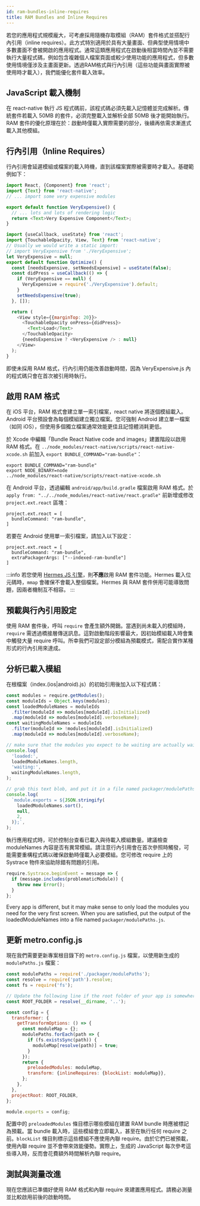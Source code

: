```yaml
---
id: ram-bundles-inline-requires
title: RAM Bundles and Inline Requires
---
```


若您的應用程式規模龐大，可考慮採用隨機存取模組（RAM）套件格式並搭配行內引用（inline requires）。此方式特別適用於具有大量畫面、但典型使用情境中多數畫面不會被開啟的應用程式。通常這類應用程式在啟動後相當時間內並不需要執行大量程式碼，例如包含複雜個人檔案頁面或較少使用功能的應用程式，但多數使用情境僅涉及主畫面更新。透過RAM格式與行內引用（這些功能與畫面實際被使用時才載入），我們能優化套件載入效率。

## JavaScript 載入機制

在 react-native 執行 JS 程式碼前，該程式碼必須先載入記憶體並完成解析。傳統套件若載入 50MB 的套件，必須完整載入並解析全部 50MB 後才能開始執行。RAM 套件的優化原理在於：啟動時僅載入實際需要的部分，後續再依需求漸進式載入其他模組。

## 行內引用（Inline Requires）

行內引用會延遲模組或檔案的載入時機，直到該檔案實際被需要時才載入。基礎範例如下：

```js title='VeryExpensive.js'
import React, {Component} from 'react';
import {Text} from 'react-native';
// ... import some very expensive modules

export default function VeryExpensive() {
  // ... lots and lots of rendering logic
  return <Text>Very Expensive Component</Text>;
}
```

```js title='Optimized.js'
import {useCallback, useState} from 'react';
import {TouchableOpacity, View, Text} from 'react-native';
// Usually we would write a static import:
// import VeryExpensive from './VeryExpensive';
let VeryExpensive = null;
export default function Optimize() {
  const [needsExpensive, setNeedsExpensive] = useState(false);
  const didPress = useCallback(() => {
    if (VeryExpensive == null) {
      VeryExpensive = require('./VeryExpensive').default;
    }
    setNeedsExpensive(true);
  }, []);

  return (
    <View style={{marginTop: 20}}>
      <TouchableOpacity onPress={didPress}>
        <Text>Load</Text>
      </TouchableOpacity>
      {needsExpensive ? <VeryExpensive /> : null}
    </View>
  );
}
```

即使未採用 RAM 格式，行內引用仍能改善啟動時間，因為 VeryExpensive.js 內的程式碼只會在首次被引用時執行。

## 啟用 RAM 格式

在 iOS 平台，RAM 格式會建立單一索引檔案，react native 將逐個模組載入。Android 平台預設會為每個模組建立獨立檔案。您可強制 Android 建立單一檔案（如同 iOS），但使用多個獨立檔案通常效能更佳且記憶體消耗更低。

於 Xcode 中編輯「Bundle React Native code and images」建置階段以啟用 RAM 格式。在 `../node_modules/react-native/scripts/react-native-xcode.sh` 前加入 `export BUNDLE_COMMAND="ram-bundle"`：

```
export BUNDLE_COMMAND="ram-bundle"
export NODE_BINARY=node
../node_modules/react-native/scripts/react-native-xcode.sh
```

在 Android 平台，透過編輯 `android/app/build.gradle` 檔案啟用 RAM 格式。於 `apply from: "../../node_modules/react-native/react.gradle"` 前新增或修改 `project.ext.react` 區塊：

```
project.ext.react = [
  bundleCommand: "ram-bundle",
]
```

若要在 Android 使用單一索引檔案，請加入以下設定：

```
project.ext.react = [
  bundleCommand: "ram-bundle",
  extraPackagerArgs: ["--indexed-ram-bundle"]
]
```

:::info
若您使用 [Hermes JS 引擎](https://github.com/facebook/hermes)，則**不應**啟用 RAM 套件功能。Hermes 載入位元碼時，`mmap` 會確保不會載入整個檔案。Hermes 與 RAM 套件併用可能導致問題，因兩者機制互不相容。
:::

## 預載與行內引用設定

使用 RAM 套件後，呼叫 `require` 會產生額外開銷。當遇到尚未載入的模組時，`require` 需透過橋接層傳送訊息。這對啟動階段影響最大，因初始模組載入時會集中觸發大量 require 呼叫。所幸我們可設定部分模組為預載模式，需配合實作某種形式的行內引用來達成。

## 分析已載入模組

在根檔案（index.(ios|android).js）的初始引用後加入以下程式碼：

```js
const modules = require.getModules();
const moduleIds = Object.keys(modules);
const loadedModuleNames = moduleIds
  .filter(moduleId => modules[moduleId].isInitialized)
  .map(moduleId => modules[moduleId].verboseName);
const waitingModuleNames = moduleIds
  .filter(moduleId => !modules[moduleId].isInitialized)
  .map(moduleId => modules[moduleId].verboseName);

// make sure that the modules you expect to be waiting are actually waiting
console.log(
  'loaded:',
  loadedModuleNames.length,
  'waiting:',
  waitingModuleNames.length,
);

// grab this text blob, and put it in a file named packager/modulePaths.js
console.log(
  `module.exports = ${JSON.stringify(
    loadedModuleNames.sort(),
    null,
    2,
  )};`,
);
```

執行應用程式時，可於控制台查看已載入與待載入模組數量。建議檢查 moduleNames 內容是否有異常模組。請注意行內引用會在首次參照時觸發，可能需要重構程式碼以確保啟動時僅載入必要模組。您可修改 require 上的 Systrace 物件來協助除錯有問題的引用。

```js
require.Systrace.beginEvent = message => {
  if (message.includes(problematicModule)) {
    throw new Error();
  }
};
```

Every app is different, but it may make sense to only load the modules you need for the very first screen. When you are satisfied, put the output of the loadedModuleNames into a file named `packager/modulePaths.js`.

## 更新 metro.config.js

現在我們需要更新專案根目錄下的 `metro.config.js` 檔案，以使用新生成的 `modulePaths.js` 檔案：

```js
const modulePaths = require('./packager/modulePaths');
const resolve = require('path').resolve;
const fs = require('fs');

// Update the following line if the root folder of your app is somewhere else.
const ROOT_FOLDER = resolve(__dirname, '..');

const config = {
  transformer: {
    getTransformOptions: () => {
      const moduleMap = {};
      modulePaths.forEach(path => {
        if (fs.existsSync(path)) {
          moduleMap[resolve(path)] = true;
        }
      });
      return {
        preloadedModules: moduleMap,
        transform: {inlineRequires: {blockList: moduleMap}},
      };
    },
  },
  projectRoot: ROOT_FOLDER,
};

module.exports = config;
```

配置中的 `preloadedModules` 條目標示哪些模組在建置 RAM bundle 時應被標記為預載。當 bundle 載入時，這些模組會立即載入，甚至在執行任何 require 之前。`blockList` 條目則標示這些模組不應使用內聯 require。由於它們已被預載，使用內聯 require 並不會帶來效能優勢。實際上，生成的 JavaScript 每次參考這些導入時，反而會花費額外時間解析內聯 require。

## 測試與測量改進

現在您應該已準備好使用 RAM 格式和內聯 require 來建置應用程式。請務必測量並比較啟用前後的啟動時間。